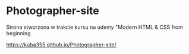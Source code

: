 # Photographer-site
Strona stworzona w trakcie kursu na udemy "Modern HTML &amp; CSS from beginning

https://kuba355.github.io/Photographer-site/
